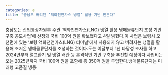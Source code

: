 ```yaml
---
categories: e
title: "충남도 버리던 ‘액화천연가스 냉열’ 활용 기반 만든다"
---
```

충남도는 산업통상자원부 주관 ‘액화천연가스(LNG) 냉열 활용 냉매물류단지 조성 기반 구축 공모사업’에 선정돼 국비 100억 원을 확보했다고 4일 밝혔다.이 사업은 보령시 오천면에 있는 ‘보령 액화천연가스(LNG) 터미널’에서 사용되지 않고 버려지는 냉열을 활용해 초저온 냉매물류단지를 조성하는 것이다.도는 이달부터 1년 타당성 조사를 하고 2024년부터 열교환기 및 냉열 배관 등 본격적인 기반 구축을 추진할 예정이다.사업비는 오는 2025년까지 국비 100억 원을 포함해 총 350억 원을 투입한다.냉매물류단지는 미래형 고품질 냉동·